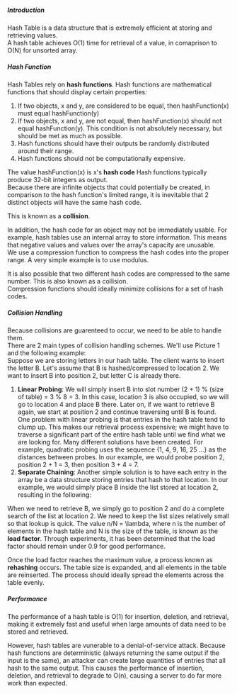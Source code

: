 ##### Introduction
Hash Table is a data structure that is extremely efficient at storing and retrieving values.  
A hash table achieves O(1) time for retrieval of a value, in comaprison to O(N) for unsorted array.  

##### Hash Function
Hash Tables rely on **hash functions**. Hash functions are mathematical functions that should display certain properties:   
1. If two objects, x and y, are considered to be equal, then hashFunction(x) must equal hashFunction(y)
2. If two objects, x and y, are not equal, then hashFunction(x) should not equal hashFunction(y). This condition is not absolutely necessary, but should be met as much as possible.  
3. Hash functions should have their outputs be randomly distributed around their range.
4. Hash functions should not be computationally expensive.

The value hashFunction(x) is x's **hash code**
Hash functions typically produce 32-bit integers as output.  
Because there are infinite objects that could potentially be created, in comparison to the hash function's limited range, it is inevitable that 2 distinct objects will have the same hash code.  

This is known as a **collision**.  

In addition, the hash code for an object may not be immediately usable. For example, hash tables use an internal array to store information. This means that negative values and values over the array's capacity are unusable.  
We use a compression function to compress the hash codes into the proper range. A very simple example is to use modulus. 

It is also possible that two different hash codes are compressed to the same number. This is also known as a collision.  
Compression functions should ideally minimize collisions for a set of hash codes.  

##### Collision Handling
Because collisions are guarenteed to occur, we need to be able to handle them.  
There are 2 main types of collision handling schemes. We'll use Picture 1 and the following example:  
Suppose we are storing letters in our hash table. The client wants to insert the letter B. Let's assume that B is hashed/compressed to location 2. We want to insert B into position 2, but letter C is already there.
1. **Linear Probing**: We will simply insert B into slot number (2 + 1) % (size of table) = 3 % 8 = 3. In this case, location 3 is also occupied, so we will go to location 4 and place B there. Later on, if we want to retrieve B again, we start at position 2 and continue traversing until B is found.   
One problem with linear probing is that entries in the hash table tend to clump up. This makes our retrieval process expensive; we might have to traverse a significant part of the entire hash table until we find what we are looking for. Many different solutions have been created. For example, quadratic probing uses the sequence {1, 4, 9, 16, 25 ...} as the distances between probes. In our example, we would probe position 2, position 2 + 1 = 3, then position 3 + 4 = 7.
2. **Separate Chaining**: Another simple solution is to have each entry in the array be a data structure storing entries that hash to that location. In our example, we would simply place B inside the list stored at location 2, resulting in the following: 


  When we need to retrieve B, we simply go to position 2 and do a complete search of the list at location 2. We need to keep the list     sizes relatively small so that lookup is quick. The value n/N = \lambda, where n is the number of elements in the hash table and N is   the size of the table, is known as the **load factor**. Through experiments, it has been determined that the load factor should remain   under 0.9 for good performance. 

Once the load factor reaches the maximum value, a process known as **rehashing** occurs. The table size is expanded, and all elements in the table are reinserted. The process should ideally spread the elements across the table evenly.  

##### Performance
The performance of a hash table is O(1) for insertion, deletion, and retrieval, making it extremely fast and useful when large amounts of data need to be stored and retrieved.

However, hash tables are vunerable to a denial-of-service attack. Because hash functions are deterministic (always returning the same output if the input is the same), an attacker can create large quantities of entries that all hash to the same output. This causes the performance of insertion, deletion, and retrieval to degrade to O(n), causing a server to do far more work than expected. 
